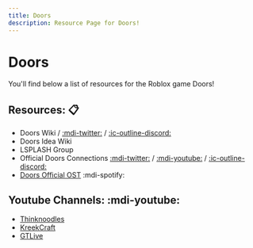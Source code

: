 ```yaml
---
title: Doors
description: Resource Page for Doors!
---
```


# **Doors**

You'll find below a list of resources for the Roblox game Doors!

## Resources: :clipboard:
- Doors Wiki <Badge type="tip" icon="i-simple-icons-fandom" text="Link" link="https://doors-game.fandom.com/wiki/DOORS_Wiki" /> / [:mdi-twitter:](https://twitter.com/DoorsWiki) / [:ic-outline-discord:](https://discord.gg/SpKAgJDuVn)
- Doors Idea Wiki <Badge type="tip" icon="i-simple-icons-fandom" text="Link" link="https://doors-ideas.fandom.com/wiki/DOORS_Ideas_Wiki" />
- LSPLASH Group <Badge type="tip" icon="i-simple-icons-roblox" text="Group" link="https://www.roblox.com/groups/3049798/LSPLASH#!" />
- Official Doors Connections [:mdi-twitter:](https://x.com/DoorsRoblox) / [:mdi-youtube:](https://youtube.com/c/LSPLASH) / [:ic-outline-discord:](https://discord.gg/8TWD9V9)
- [Doors Official OST](https://open.spotify.com/artist/03R6r9e5DPFzPQ0UJojAIn/discography/single) :mdi-spotify:

## Youtube Channels: :mdi-youtube:
- [Thinknoodles](https://www.youtube.com/playlist?list=PL2Vioa5ExuerIQmZNwWzpwodbyYLWd339)
- [KreekCraft](https://www.youtube.com/@KreekCraft)
- [GTLive](https://www.youtube.com/playlist?list=PL5P5eGJK4qOcKWwiIPRPO3nFLjHPrKoPl)
